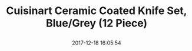 ---
title: > #shorten me
  Cuisinart Ceramic Coated Knife Set, Blue/Grey (12 Piece)
name: >
  Cuisinart Ceramic Coated Knife Set, Blue/Grey (12 Piece)
date: "2017-12-18 16:05:54"
buy_now: "https://www.amazon.com/Cuisinart-Ceramic-Coated-Knife-Piece/dp/B073WB3R8H?psc=1&SubscriptionId=AKIAIA5RBQIWQVTCUEUQ&tag=coldcutdeals-20&linkCode=xm2&camp=2025&creative=165953&creativeASIN=B073WB3R8H"
description_markdown: >-

  - High-quality stainless steel blades

  - Ceramic coating for easy non-stick slicing

  - Comfortable, non-slip, soft-grip handle

  - Each knife comes with a matching blade guard

  - Set Includes:     (1) 8" Chef Knife with Blade Guard     (1) 8" Slicing Knife with Blade Guard     (1) 8" Serrated Bread Knife with Blade Guard     (1) 7" Santoku Knife with Blade Guard     (1) 6.5" Utiltiy Knife with Blade Guard     (1) 3.5" Paring Knife with Blade Guard


tweet_id_str: "942788017076490240"
price: "$65.00"
list_price: "$65.00"
deal_price: "$23.99"
you_save: "$41.01 (63%)"
asin: "B073WB3R8H"
image: "https://images-na.ssl-images-amazon.com/images/I/41mGXrr3xPL.jpg"
---